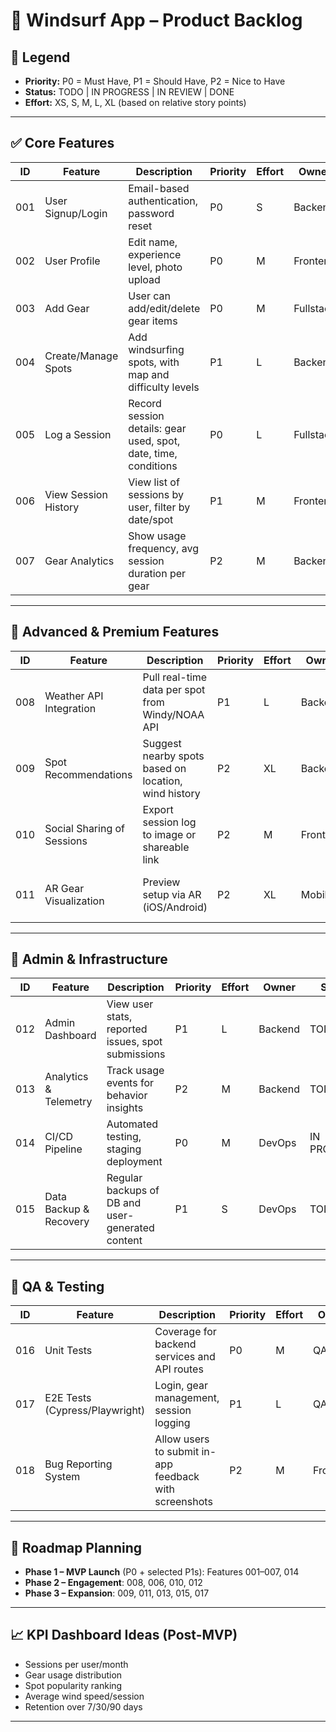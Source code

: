 # 🌊 Windsurf App – Product Backlog

## 📌 Legend
- **Priority:** P0 = Must Have, P1 = Should Have, P2 = Nice to Have
- **Status:** TODO | IN PROGRESS | IN REVIEW | DONE
- **Effort:** XS, S, M, L, XL (based on relative story points)

---

## ✅ Core Features

| ID  | Feature                                  | Description                                                                 | Priority | Effort | Owner    | Status       | Dependencies             | Notes                             |
|-----|------------------------------------------|-----------------------------------------------------------------------------|----------|--------|----------|--------------|---------------------------|-----------------------------------|
| 001 | User Signup/Login                        | Email-based authentication, password reset                                 | P0       | S      | Backend  | TODO         | -                         | Consider OAuth later              |
| 002 | User Profile                             | Edit name, experience level, photo upload                                  | P0       | M      | Frontend | TODO         | 001                       | Add onboarding step               |
| 003 | Add Gear                                 | User can add/edit/delete gear items                                        | P0       | M      | Fullstack| TODO         | 002                       | Add image upload later            |
| 004 | Create/Manage Spots                      | Add windsurfing spots, with map and difficulty levels                      | P1       | L      | Backend  | TODO         | 001                       | Map integration = future scope    |
| 005 | Log a Session                            | Record session details: gear used, spot, date, time, conditions            | P0       | L      | Fullstack| TODO         | 003,004                   | Should support editing            |
| 006 | View Session History                     | View list of sessions by user, filter by date/spot                         | P1       | M      | Frontend | TODO         | 005                       | Charts for trends = future        |
| 007 | Gear Analytics                           | Show usage frequency, avg session duration per gear                        | P2       | M      | Backend  | TODO         | 005                       | Could use local caching           |

---

## 🔮 Advanced & Premium Features

| ID  | Feature                                  | Description                                                                 | Priority | Effort | Owner    | Status       | Dependencies             | Notes                             |
|-----|------------------------------------------|-----------------------------------------------------------------------------|----------|--------|----------|--------------|---------------------------|-----------------------------------|
| 008 | Weather API Integration                  | Pull real-time data per spot from Windy/NOAA API                           | P1       | L      | Backend  | TODO         | 004                       | Needs API token + caching         |
| 009 | Spot Recommendations                     | Suggest nearby spots based on location, wind history                       | P2       | XL     | Backend  | TODO         | 004,008                   | Algorithm based                   |
| 010 | Social Sharing of Sessions               | Export session log to image or shareable link                              | P2       | M      | Frontend | TODO         | 005                       | Add to share menu                 |
| 011 | AR Gear Visualization                    | Preview setup via AR (iOS/Android)                                         | P2       | XL     | Mobile   | TODO         | 003                       | Long-term stretch goal            |

---

## 🔐 Admin & Infrastructure

| ID  | Feature                                  | Description                                                                 | Priority | Effort | Owner    | Status       | Dependencies             | Notes                             |
|-----|------------------------------------------|-----------------------------------------------------------------------------|----------|--------|----------|--------------|---------------------------|-----------------------------------|
| 012 | Admin Dashboard                          | View user stats, reported issues, spot submissions                         | P1       | L      | Backend  | TODO         | 001,004                   | Role-based access                 |
| 013 | Analytics & Telemetry                    | Track usage events for behavior insights                                   | P2       | M      | Backend  | TODO         | All                       | Use Segment or PostHog            |
| 014 | CI/CD Pipeline                           | Automated testing, staging deployment                                      | P0       | M      | DevOps   | IN PROGRESS  | -                         | Use GitHub Actions                |
| 015 | Data Backup & Recovery                   | Regular backups of DB and user-generated content                           | P1       | S      | DevOps   | TODO         | -                         | S3 or managed DB backup           |

---

## 🧪 QA & Testing

| ID  | Feature                                  | Description                                                                 | Priority | Effort | Owner    | Status       | Dependencies             | Notes                             |
|-----|------------------------------------------|-----------------------------------------------------------------------------|----------|--------|----------|--------------|---------------------------|-----------------------------------|
| 016 | Unit Tests                               | Coverage for backend services and API routes                               | P0       | M      | QA       | IN PROGRESS  | All                       | Aim for 80%+ coverage             |
| 017 | E2E Tests (Cypress/Playwright)           | Login, gear management, session logging                                    | P1       | L      | QA       | TODO         | 001,003,005               | Run nightly                       |
| 018 | Bug Reporting System                     | Allow users to submit in-app feedback with screenshots                     | P2       | M      | Frontend | TODO         | 001                       | Auto-capture session ID if possible |

---

## 🧭 Roadmap Planning

- **Phase 1 – MVP Launch** (P0 + selected P1s): Features 001–007, 014  
- **Phase 2 – Engagement**: 008, 006, 010, 012  
- **Phase 3 – Expansion**: 009, 011, 013, 015, 017  

---

## 📈 KPI Dashboard Ideas (Post-MVP)
- Sessions per user/month  
- Gear usage distribution  
- Spot popularity ranking  
- Average wind speed/session  
- Retention over 7/30/90 days

---

